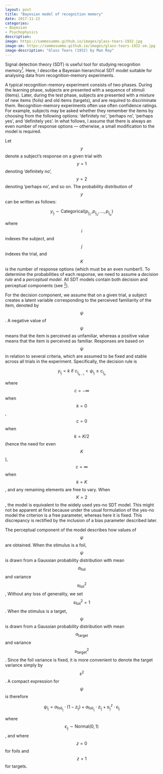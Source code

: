 ```yaml
---
layout: post
title: "Bayesian model of recognition memory"
date: 2017-11-22
categories:
- Bayesian
- Psychophysics
description:
image: https://sammosummo.github.io/images/glass-tears-1932.jpg
image-sm: https://sammosummo.github.io/images/glass-tears-1932-sm.jpg
image-description: "Glass Tears (1932) by Man Ray"
---
```

Signal detection theory (SDT) is useful tool for studying recognition memory[<sup>1</sup>]. Here, I describe a Bayesian hierarchical SDT model suitable for analysing data from recognition-memory experiments.

[<sup>1</sup>]: https://www.ncbi.nlm.nih.gov/pubmed/4867890 "Kintsch, W. (1967). Memory and decision aspects of recognition learning. Psychological Review, 74(6), 496–504."

A typical recognition-memory experiment consists of two phases. During the learning phase, subjects are presented with a sequence of stimuli (items). Later, during the test phase, subjects are presented with a mixture of new items (foils) and old items (targets), and are required to discriminate them. Recognition-memory experiments often use often confidence ratings. For example, subjects may be asked whether they remember the items by choosing from the following options: ‘definitely no’, ‘perhaps no’, ‘perhaps yes’, and ‘definitely yes’. In what follows, I assume that there is always an even number of response options — otherwise, a small modification to the model is required.

Let $$y$$ denote a subject’s response on a given trial with $$y =1$$ denoting ‘definitely no’, $$y=2$$ denoting ‘perhaps no’, and so on. The probability distribution of $$y$$ can be written as follows: 

$$
y_{i_j}\sim\textrm{Categorical}\left(p_{i_{j_1}},p_{i_{j_2}},\dots{},p_{i_{j_K}}\right)
$$

where $$i$$ indexes the subject, and $$j$$ indexes the trial, and $$K$$ is the number of response options (which must be an even number!). To determine the probabilities of each response, we need to assume a *decision rule* and a *perceptual model*. All SDT models contain both decision and perceptual components (see [<sup>2</sup>]).

[<sup>2</sup>]: 10.1016/j.jmp.2011.01.002 "DeCarlo, L. T. (2011). Signal detection theory with item effects. Journal of Mathematical Psychology, 55, 229–239 ."

For the decision component, we assume that on a given trial, a subject creates a latent variable corresponding to the perceived familiarity of the item, denoted by $$\psi$$. A negative value of $$\psi$$ means that the item is perceived as unfamiliar, whereas a positive value means that the item is perceived as familiar. Responses are based on $$\psi$$ in relation to several criteria, which are assumed to be fixed and stable across all trials in the experiment. Specifically, the decision rule is

$$
y_{i_j}=k\textrm{   if   }c_{i_{j_{k-1}}} < \psi_{i_j} \le c_{i_{j_{k}}}
$$

where $$c=-\infty$$ when $$k=0$$, $$c=0$$ when $$k=K/2$$ (hence the need for even $$K$$), $$c=\infty$$ when $$k=K$$, and any remaining elements are free to vary. When $$K=2$$, the model is equivalent to the widely used yes-no SDT model. This might not be apparent at first because under the usual formulation of the yes-no model the criterion is a free parameter, whereas here it is fixed. This discrepancy is rectified by the inclusion of a bias parameter described later.

The perceptual component of the model describes how values of $$\psi$$ are obtained. When the stimulus is a foil, $$\psi$$ is drawn from a Gaussian probability distribution with mean $$a_\textrm{foil}$$ and variance $$s_\textrm{foil}^2$$, Without any loss of generality, we set $$s_\textrm{foil}^2=1$$. When the stimulus is a target, $$\psi$$ is drawn from a Gaussian probability distribution with mean $$a_\textrm{target}$$ and variance $$s_\textrm{target}^2$$. Since the foil variance is fixed, it is more convenient to denote the target variance simply by $$s^2$$. A compact expression for $$\psi$$ is therefore

$$
\psi_{i_j}=a_{\textrm{foil}_{i_j}}\cdot\left(1-z_{i_j}\right) + a_{\textrm{foil}_{i_j}}\cdot{}z_{i_j} + s_{i_j}^z\cdot\epsilon_{i_j}
$$

where $$\epsilon_{i_j}\sim\textrm{Normal}\left(0, 1\right)$$, and where $$z=0$$ for foils and $$z=1$$ for targets.